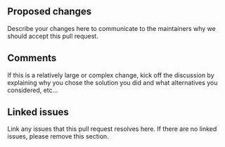 ## Proposed changes

Describe your changes here to communicate to the maintainers why we should accept this pull request.

## Comments

If this is a relatively large or complex change, kick off the discussion by explaining why you chose the solution you did and what alternatives you considered, etc...

## Linked issues

Link any issues that this pull request resolves here. If there are no linked issues, please remove this section.
